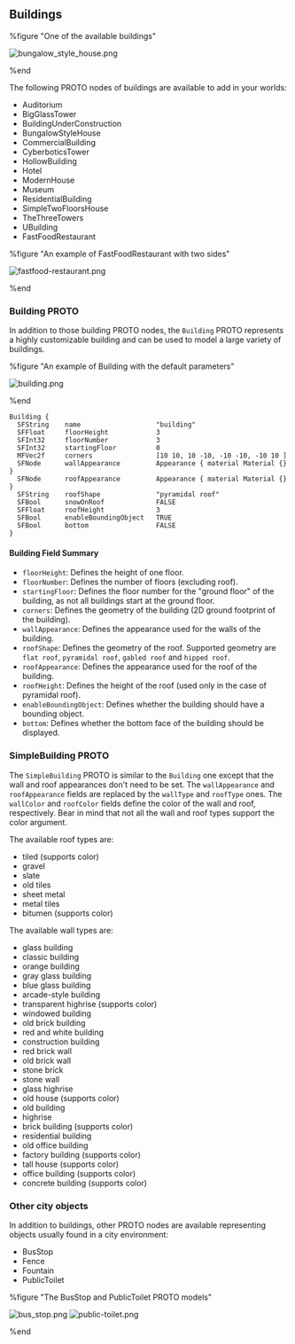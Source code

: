 ## Buildings

%figure "One of the available buildings"

![bungalow_style_house.png](images/bungalow_style_house.png)

%end

The following PROTO nodes of buildings are available to add in your worlds:

- Auditorium
- BigGlassTower
- BuildingUnderConstruction
- BungalowStyleHouse
- CommercialBuilding
- CyberboticsTower
- HollowBuilding
- Hotel
- ModernHouse
- Museum
- ResidentialBuilding
- SimpleTwoFloorsHouse
- TheThreeTowers
- UBuilding
- FastFoodRestaurant

%figure "An example of FastFoodRestaurant with two sides"

![fastfood-restaurant.png](images/fastfood-restaurant.png)

%end

### Building PROTO

In addition to those building PROTO nodes, the `Building` PROTO represents
a highly customizable building and can be used to model a large variety of
buildings.

%figure "An example of Building with the default parameters"

![building.png](images/building.png)

%end

```
Building {
  SFString    name                   "building"
  SFFloat     floorHeight            3
  SFInt32     floorNumber            3
  SFInt32     startingFloor          0
  MFVec2f     corners                [10 10, 10 -10, -10 -10, -10 10 ]
  SFNode      wallAppearance         Appearance { material Material {} }
  SFNode      roofAppearance         Appearance { material Material {} }
  SFString    roofShape              "pyramidal roof"
  SFBool      snowOnRoof             FALSE
  SFFloat     roofHeight             3
  SFBool      enableBoundingObject   TRUE
  SFBool      bottom                 FALSE
}
```

#### Building Field Summary

- `floorHeight`: Defines the height of one floor.
- `floorNumber`: Defines the number of floors (excluding roof).
- `startingFloor`: Defines the floor number for the "ground floor" of the building, as not all buildings start at the ground floor.
- `corners`: Defines the geometry of the building (2D ground footprint of the
building).
- `wallAppearance`: Defines the appearance used for the walls of the building.
- `roofShape`: Defines the geometry of the roof. Supported geometry are `flat
roof`, `pyramidal roof`, `gabled roof` and `hipped roof`.
- `roofAppearance`: Defines the appearance used for the roof of the building.
- `roofHeight`: Defines the height of the roof (used only in the case of pyramidal
roof).
- `enableBoundingObject`: Defines whether the building should have a bounding object.
- `bottom`: Defines whether the bottom face of the building should be displayed.

### SimpleBuilding PROTO

The `SimpleBuilding` PROTO is similar to the `Building` one except that the wall and roof appearances don't need to be set.
The `wallAppearance` and `roofAppearance` fields are replaced by the `wallType` and `roofType` ones. The `wallColor` and `roofColor` fields define the color of the wall and roof, respectively. Bear in mind that not all the wall and roof types support the color argument.

The available roof types are:

- tiled (supports color)
- gravel
- slate
- old tiles
- sheet metal
- metal tiles
- bitumen (supports color)

The available wall types are:

- glass building
- classic building
- orange building
- gray glass building
- blue glass building
- arcade-style building
- transparent highrise (supports color)
- windowed building
- old brick building
- red and white building
- construction building
- red brick wall
- old brick wall
- stone brick
- stone wall
- glass highrise
- old house (supports color)
- old building
- highrise
- brick building (supports color)
- residential building
- old office building
- factory building (supports color)
- tall house (supports color)
- office building (supports color)
- concrete building (supports color)

### Other city objects

In addition to buildings, other PROTO nodes are available representing objects
usually found in a city environment:

- BusStop
- Fence
- Fountain
- PublicToilet

%figure "The BusStop and PublicToilet PROTO models"

![bus_stop.png](images/bus_stop.png)
![public-toilet.png](images/public-toilet.png)

%end

